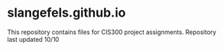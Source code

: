 # slangefels.github.io
This repository contains files for CIS300 project assignments.
Repository last updated 10/10

